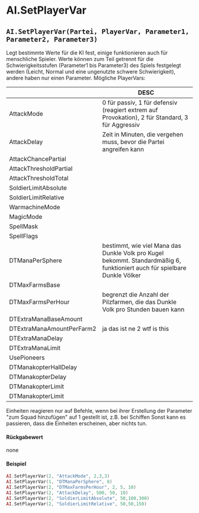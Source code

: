 # AI.SetPlayerVar

## `AI.SetPlayerVar(Partei, PlayerVar, Parameter1, Parameter2, Parameter3)`

Legt bestimmte Werte für die KI fest, einige funktionieren auch für menschliche Spieler. Werte können zum Teil getrennt für die Schwierigkeitsstufen (Parameter1 bis Parameter3) des Spiels festgelegt werden (Leicht, Normal und eine ungenutzte schwere Schwierigkeit), andere haben nur einen Parameter. Mögliche PlayerVars:

|                           | DESC                                                                                                                      |
| ------------------------- | ------------------------------------------------------------------------------------------------------------------------- |
| AttackMode                | 0 für passiv, 1 für defensiv (reagiert extrem auf Provokation), 2 für Standard, 3 für Aggressiv                           |
| AttackDelay               | Zeit in Minuten, die vergehen muss, bevor die Partei angreifen kann                                                       |
| AttackChancePartial       |                                                                                                                           |
| AttackThresholdPartial    |                                                                                                                           |
| AttackThresholdTotal      |                                                                                                                           |
| SoldierLimitAbsolute      |                                                                                                                           |
| SoldierLimitRelative      |                                                                                                                           |
| WarmachineMode            |                                                                                                                           |
| MagicMode                 |                                                                                                                           |
| SpellMask                 |                                                                                                                           |
| SpellFlags                |                                                                                                                           |
| DTManaPerSphere           | bestimmt, wie viel Mana das Dunkle Volk pro Kugel bekommt. Standardmäßig 6, funktioniert auch für spielbare Dunkle Völker |
| DTMaxFarmsBase            |                                                                                                                           |
| DTMaxFarmsPerHour         | begrenzt die Anzahl der Pilzfarmen, die das Dunkle Volk pro Stunden bauen kann                                            |
| DTExtraManaBaseAmount     |                                                                                                                           |
| DTExtraManaAmountPerFarm2 | ja das ist ne 2 wtf is this                                                                                               |
| DTExtraManaDelay          |                                                                                                                           |
| DTExtraManaLimit          |                                                                                                                           |
| UsePioneers               |                                                                                                                           |
| DTManakopterHallDelay     |                                                                                                                           |
| DTManakopterDelay         |                                                                                                                           |
| DTManakopterLimit         |                                                                                                                           |
| DTManakopterLimit         |                                                                                                                           |

Einheiten reagieren nur auf Befehle, wenn bei ihrer Erstellung der Parameter "zum Squad hinzufügen" auf 1 gestellt ist, z.B. bei Schiffen Sonst kann es passieren, dass die Einheiten erscheinen, aber nichts tun.

#### Rückgabewert

none

#### Beispiel

```lua
AI.SetPlayerVar(2, "AttackMode", 2,3,3)
AI.SetPlayerVar(1, "DTManaPerSphere", 8)
AI.SetPlayerVar(2, "DTMaxFarmsPerHour", 2, 5, 10)
AI.SetPlayerVar(2, "AttackDelay", 500, 50, 10)
AI.SetPlayerVar(2, "SoldierLimitAbsolute", 50,100,300)
AI.SetPlayerVar(2, "SoldierLimitRelative", 50,50,150)
```

